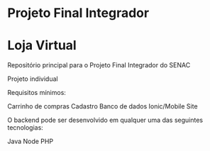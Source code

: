# Projeto Final Integrador
# Loja Virtual

Repositório principal para o Projeto Final Integrador do SENAC

Projeto individual

Requisitos mínimos:

Carrinho de compras
Cadastro
Banco de dados
Ionic/Mobile
Site

O backend pode ser desenvolvido em qualquer uma das seguintes tecnologias:

Java
Node
PHP
